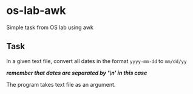 # os-lab-awk
Simple task from OS lab using awk 
## Task
In a given text file, convert all dates in the format `yyyy-mm-dd` to `mm/dd/yy`

***remember that dates are separated by '\n' in this case***

The program takes text file as an argument.
